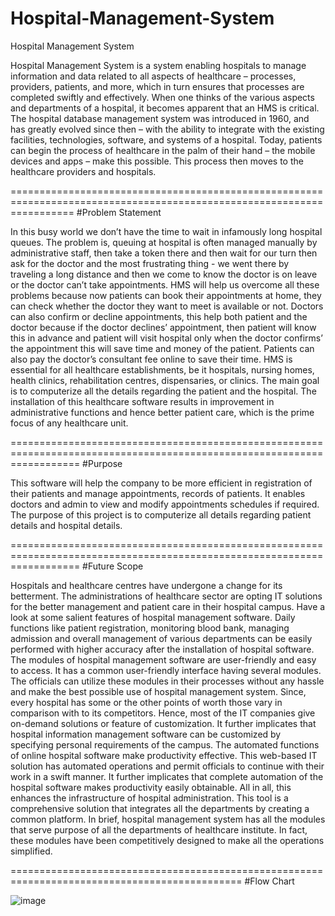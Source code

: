 # Hospital-Management-System
Hospital Management System


Hospital Management System is a system enabling hospitals to manage information and data related to all aspects of healthcare – processes, providers, patients, and more, which in turn ensures that processes are completed swiftly and effectively. When one thinks of the various aspects and departments of a hospital, it becomes apparent that an HMS is critical. The hospital database management system was introduced in 1960, and has greatly evolved since then – with the ability to integrate with the existing facilities, technologies, software, and systems of a hospital. Today, patients can begin the process of healthcare in the palm of their hand – the mobile devices and apps – make this possible. This process then moves to the healthcare providers and hospitals.

=======================================================================================================================
#Problem Statement

In this busy world we don’t have the time to wait in infamously long hospital queues. The 
problem is, queuing at hospital is often managed manually by administrative staff, then take a token 
there and then wait for our turn then ask for the doctor and the most frustrating thing - we went there 
by traveling a long distance and then we come to know the doctor is on leave or the doctor can’t take 
appointments.
 HMS will help us overcome all these problems because now patients can book their appointments 
at home, they can check whether the doctor they want to meet is available or not. Doctors can also 
confirm or decline appointments, this help both patient and the doctor because if the doctor declines’ 
appointment, then patient will know this in advance and patient will visit hospital only when the doctor 
confirms’ the appointment this will save time and money of the patient. Patients can also pay the 
doctor’s consultant fee online to save their time.
 HMS is essential for all healthcare establishments, be it hospitals, nursing homes, health clinics, 
rehabilitation centres, dispensaries, or clinics. The main goal is to computerize all the details regarding 
the patient and the hospital. The installation of this healthcare software results in improvement in 
administrative functions and hence better patient care, which is the prime focus of any healthcare unit.

========================================================================================================================
#Purpose

This software will help the company to be more efficient in registration of their patients and 
manage appointments, records of patients. It enables doctors and admin to view and modify 
appointments schedules if required. The purpose of this project is to computerize all details regarding 
patient details and hospital details.

========================================================================================================================
#Future Scope

Hospitals and healthcare centres have undergone a change for its betterment. The 
administrations of healthcare sector are opting IT solutions for the better management and 
patient care in their hospital campus. Have a look at some salient features of hospital 
management software.
 Daily functions like patient registration, monitoring blood bank, managing admission 
and overall management of various departments can be easily performed with higher 
accuracy after the installation of hospital software.
The modules of hospital management software are user-friendly and easy to access. It has a 
common user-friendly interface having several modules. The officials can utilize these 
modules in their processes without any hassle and make the best possible use of hospital 
management system.
 Since, every hospital has some or the other points of worth those vary in comparison 
with to its competitors. Hence, most of the IT companies give on-demand solutions or feature 
of customization. It further implicates that hospital information management software can 
be customized by specifying personal requirements of the campus.
 The automated functions of online hospital software make productivity effective. 
This web-based IT solution has automated operations and permit officials to continue with 
their work in a swift manner. It further implicates that complete automation of the hospital 
software makes productivity easily obtainable. All in all, this enhances the infrastructure of 
hospital administration.
 This tool is a comprehensive solution that integrates all the departments by creating 
a common platform. In brief, hospital management system has all the modules that serve 
purpose of all the departments of healthcare institute. In fact, these modules have been 
competitively designed to make all the operations simplified.

==============================================================================================
#Flow Chart


![image](https://user-images.githubusercontent.com/96913187/205117160-6568ac1b-b638-4f0c-b884-aa8de437c778.png)

